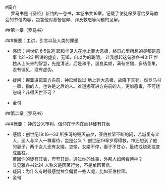 
#简介  
　
 罗马书是《圣经》新约的一卷书，本卷书共16章。记载了使徒保罗写给罗马教会的书信内容，包含他对基督信仰、罪及救恩等问题的见解。



##第一章（罗马书）        


###概要：主讲，引言以及人类的罪恶
 *  感悟：创世纪 6:5说道  耶和华见人在地上罪大恶极，终日心里所想的尽都是恶事
    1:21~23 所讲的虚妄，无知，自以为的聪明，
让我想起这句雅各书3:17 惟独从上头来的智慧，先是清洁，后是和平，温良柔顺，满有怜悯，多结善果，没有偏见，没有虚伪。
                                               
   
   
*  疑问：挪亚进诺亚方舟前，神已经说过 地上罪大恶极，故降下天罚。然罗马书一章，指的人，也许是之后的人。难道挪亚进方舟前的人，更加恶毒，不可饶恕吗？非得灭世不可？
*  金句



##第二章（罗马书）   

 
###概要： 神的公义审判，信仰在于内在而非徒有其表
 *  感悟：创世纪18:16～33 所多玛的毁灭前夕，亚伯拉罕不断的问，若城里有义人，恶人与义人一样看待，岂是公义？  创世纪19章罗得得救，神还想到了他的妻子，两个女儿还有女婿。怎奈，女婿不停，妻子不甘心，最终或烧死或变成盐柱。  
若因你的徒有其表，夸夸其谈。通过你的处事，外邦人如何看待神？  
又见雅各书2:24
人称义是因著行为，不是单因著信。
*  疑问：为什么有时候感觉神会偏爱一些人呢，比如亚伯拉罕。
*  金句


	

